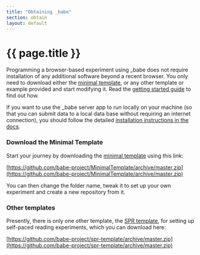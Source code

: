 ```yaml
---
title: "Obtaining _babe"
section: obtain
layout: default
---
```


# {{ page.title }}

Programming a browser-based experiment using _babe does not require installation of any additional software beyond a recent browser. You only need to download either the [minimal
template](https://github.com/babe-project/MinimalTemplate), or any other template or example provided and start modifying it. Read the <a href="/babe_site/getting-started/introduction.html">getting started guide</a> to find out how.

If you want to use the _babe server app to run locally on your machine (so that you can submit data to a local data base without requiring an internet connection), you should follow the detailed [installation instructions in the docs](docs/deployment.html#online-server-deployment-instructions-with-heroku).

### Download the Minimal Template

Start your journey by downloading the [minimal
template](https://github.com/babe-project/MinimalTemplate) using this link: 

[https://github.com/babe-project/MinimalTemplate/archive/master.zip](https://github.com/babe-project/MinimalTemplate/archive/master.zip)

You can then change the folder name, tweak it to set up your own experiment and create a new
repository from it.

### Other templates

Presently, there is only one other template, the [SPR
template](https://github.com/babe-project/spr-template), for setting up self-paced reading
experiments, which you can download here:

[https://github.com/babe-project/spr-template/archive/master.zip](https://github.com/babe-project/spr-template/archive/master.zip)
